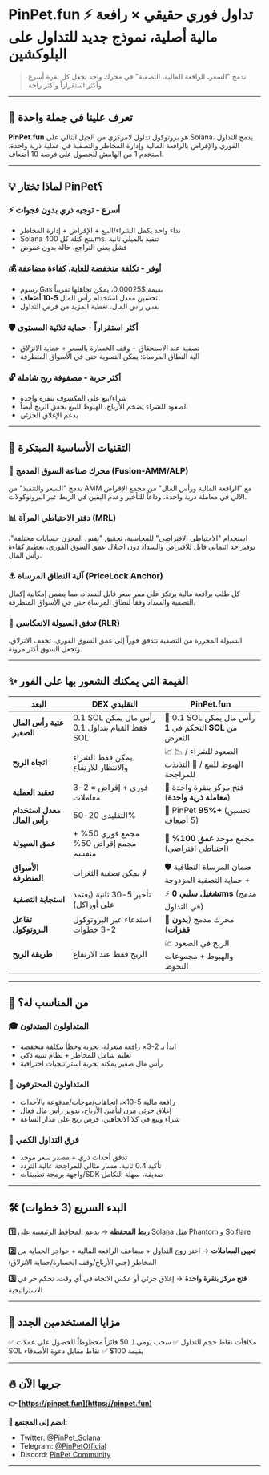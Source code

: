 # PinPet.fun ⚡ تداول فوري حقيقي × رافعة مالية أصلية، نموذج جديد للتداول على البلوكشين

> ندمج "السعر، الرافعة المالية، التصفية" في محرك واحد
> نجعل كل نقرة أسرع وأكثر استقراراً وأكثر راحة

---

## 🎯 تعرف علينا في جملة واحدة

**PinPet.fun** هو بروتوكول تداول لامركزي من الجيل التالي على Solana، يدمج التداول الفوري والإقراض بالرافعة المالية وإدارة المخاطر والتصفية في عملية ذرية واحدة. استخدم 1 من الهامش للحصول على فرصة 10 أضعاف.

---

## 💡 لماذا تختار PinPet؟

### ⚡ **أسرع** - توجيه ذري بدون فجوات
- نداء واحد يكمل الشراء/البيع + الإقراض + إدارة المخاطر
- Solana ينتج كتلة كل 400ms، تنفيذ بالميلي ثانية
- فشل يعني التراجع، حالة بدون غموض

### 💰 **أوفر** - تكلفة منخفضة للغاية، كفاءة مضاعفة
- رسوم Gas بقيمة $0.00025، يمكن تجاهلها تقريباً
- تحسين معدل استخدام رأس المال **5-10 أضعاف**
- نفس رأس المال، تغطية المزيد من فرص التداول

### 🛡️ **أكثر استقراراً** - حماية ثلاثية المستوى
- تصفية عند الاستحقاق + وقف الخسارة بالسعر + حماية الانزلاق
- آلية النطاق المرساة: يمكن التسوية حتى في الأسواق المتطرفة

### 🔓 **أكثر حرية** - مصفوفة ربح شاملة
- شراء/بيع على المكشوف بنقرة واحدة
- الصعود للشراء يضخم الأرباح، الهبوط للبيع يحقق الربح أيضاً
- يدعم الإغلاق الجزئي

---

## 🚀 التقنيات الأساسية المبتكرة

### 🔧 **محرك صناعة السوق المدمج** (Fusion-AMM/ALP)
يدمج "السعر والتنفيذ" من AMM مع "الرافعة المالية ورأس المال" من مجمع الإقراض الآلي في معاملة ذرية واحدة، وداعاً للتأخير وعدم اليقين في الربط عبر البروتوكولات.

### 📊 **دفتر الاحتياطي المرآة** (MRL)
استخدام "الاحتياطي الافتراضي" للمحاسبة، تحقيق "نفس المخزن حسابات مختلفة"، توفير حد ائتماني قابل للاقتراض والسداد دون احتلال عمق السوق الفوري، تعظيم كفاءة رأس المال.

### ⚓ **آلية النطاق المرساة** (PriceLock Anchor)
كل طلب برافعة مالية يرتكز على ممر سعر قابل للسداد، مما يضمن إمكانية إكمال التصفية والسداد وفقاً لنطاق المرساة حتى في الأسواق المتطرفة.

### 🔄 **تدفق السيولة الانعكاسي** (RLR)
السيولة المحررة من التصفية تتدفق فوراً إلى عمق السوق الفوري، تخفف الانزلاق، وتجعل السوق أكثر مرونة.

---

## ✨ القيمة التي يمكنك الشعور بها على الفور

| البعد | DEX التقليدي | PinPet.fun |
|-----|---------|-----------|
| **عتبة رأس المال الصغير** | 0.1 SOL رأس مال يمكن فقط القيام بتداول 0.1 SOL | 🎁 0.1 SOL رأس مال يمكن التحكم في **1 SOL** من التعرض |
| **اتجاه الربح** | يمكن فقط الشراء والانتظار للارتفاع | 📈 الصعود للشراء / 📉 الهبوط للبيع / 🌊 التذبذب للمراجحة |
| **تعقيد العملية** | فوري + إقراض = 2-3 معاملات | 🎯 فتح مركز بنقرة واحدة (**معاملة ذرية واحدة**) |
| **معدل استخدام رأس المال** | التقليدي 20-50% | 🚀 PinPet **95%+** (تحسين 5 أضعاف) |
| **عمق السيولة** | مجمع فوري 50% + مجمع إقراض 50% منقسم | 🌊 مجمع موحد **عمق 100%** (احتياطي افتراضي) |
| **الأسواق المتطرفة** | لا يمكن تصفية الثغرات | 🛡️ ضمان المرساة النطاقية + حماية التصفية المزدوجة |
| **استجابة التصفية** | تأخير 5-30 ثانية (يعتمد على أوراكل) | ⚡ **تشغيل سلبي 0ms** (مدمج في التداول) |
| **تفاعل البروتوكول** | استدعاء عبر البروتوكول 2-3 خطوات | 🔗 محرك مدمج (**بدون قفزات**) |
| **طريقة الربح** | الربح فقط عند الارتفاع | 💹 الربح في الصعود والهبوط + مجموعات التحوط |


---

## 🎯 من المناسب له؟

### 🎓 **المتداولون المبتدئون**
- ابدأ بـ 2-3× رافعة منعزلة، تجربة وخطأ بتكلفة منخفضة
- تعليم شامل للمخاطر + نظام تنبيه ذكي
- رأس مال صغير يمكنه تجربة استراتيجيات احترافية

### 💼 **المتداولون المحترفون**
- رافعة مالية 5-10×، اتجاهات/موجات/مدفوعة بالأحداث
- إغلاق جزئي مرن لتأمين الأرباح، تدوير رأس مال فعال
- شراء وبيع في كلا الاتجاهين، فرص ربح على مدار الساعة

### 🤖 **فرق التداول الكمي**
- تدفق أحداث ذري + مصدر سعر موحد
- تأكيد 0.4 ثانية، مسار مثالي للمراجحة عالية التردد
- واجهة برمجة تطبيقات/SDK صديقة، سهلة التكامل

---

## 🛠️ البدء السريع (3 خطوات)

**1️⃣ ربط المحفظة**
→ يدعم المحافظ الرئيسية على Solana مثل Phantom و Solflare

**2️⃣ تعيين المعاملات**
→ اختر زوج التداول + مضاعف الرافعة المالية + حواجز الحماية من المخاطر (جني الأرباح/وقف الخسارة/حماية الانزلاق)

**3️⃣ فتح مركز بنقرة واحدة**
→ إغلاق جزئي أو عكس الاتجاه في أي وقت، تحكم حر في الاستراتيجية

---

## 🎁 مزايا المستخدمين الجدد

✅ مكافآت نقاط حجم التداول
✅ سحب يومي لـ 50 فائزاً محظوظاً للحصول على عملات SOL بقيمة 100$
✅ نقاط مقابل دعوة الأصدقاء

---

## 🔥 جربها الآن

**👉 [https://pinpet.fun](https://pinpet.fun)**

**📱 انضم إلى المجتمع:**
- Twitter: [@PinPet_Solana](https://twitter.com/PinPet_Solana)
- Telegram: [@PinPetOfficial](https://t.me/PinPetOfficial)
- Discord: [PinPet Community](https://discord.gg/pinpet)

---


